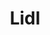 ---
title: "Lidl"
url: /vitoria-gasteiz/lidl-armentiagana-kalea-calle-alto-de-armentia/
shop: supermercado
---